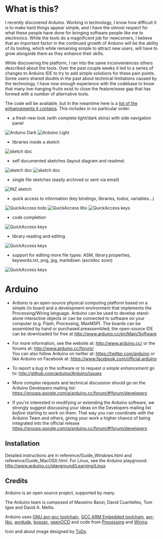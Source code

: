 What is this?
==============

I recently discovered Arduino. Working in technology, I know how difficult it is to make hard things appear simple, and I have the utmost respect for what these people have done for bringing software people like me to electronics. While the tools do a magnificent job for newcomers, I believe that an important factor in the continued growth of Arduino will be the ability of its tooling, which while remaining simple to attract new users, will have to grow alongside them as they enhance their skills.

While discovering the platform, I ran into the same inconveniences others described about the tools. Over the past couple weeks it led to a series of changes to Arduino IDE to try to add simple solutions for these pain points. Some users shared doubts in the past about technical limitations caused by the technology. I have now enough experience with the codebase to know that many low-hanging fruits exist to close the feature/ease gap that has formed with a number of alternative tools.

The code will be available, but in the meantime here is a [list of the enhancements it contains](https://github.com/lmihalkovic/Arduino/issues/1). This includes in no particular order:

* a fresh new look (with complete light/dark skins) with side navigation panel

![Arduino Dark](images/arduino-dark.png)
![Arduino Light](images/arduino-light.png)

* libraries inside a sketch 

![sketch doc](images/arduino-nav.png)

* self documented sketches (layout diagram and readme)

![sketch doc](images/arduino-doc1.png)
![sketch doc](images/arduino-doc2.png)

* single file sketches (easily archived or sent via email)

![INZ sketch](images/arduino-inz.png)

* quick access to information (key bindings, libraries, todos, variables...)

![QuickAccess todo](images/qa-todo.png)
![QuickAccess libs](images/qa-libs.png)
![QuickAccess keys](images/qa-keys.png)

* code completion

![QuickAccess keys](images/arduino-compl.png)

* library reading and editing

![QuickAccess keys](images/arduino-libs.png)

* support for editing more file types: ASM, library.properties, keywords.txt, png, jpg, markdown (asciidoc soon)

![QuickAccess keys](images/arduino-asm.png)

Arduino
========

* Arduino is an open-source physical computing platform based on a simple i/o
board and a development environment that implements the Processing/Wiring
language. Arduino can be used to develop stand-alone interactive objects or
can be connected to software on your computer (e.g. Flash, Processing, MaxMSP).
The boards can be assembled by hand or purchased preassembled; the open-source
IDE can be downloaded for free at http://www.arduino.cc/en/Main/Software

* For more information, see the website at: http://www.arduino.cc/
or the forums at: http://www.arduino.cc/forum/  
You can also follow Arduino on twitter at: https://twitter.com/arduino or
like Arduino on Facebook at: https://www.facebook.com/official.arduino

* To report a *bug* in the software or to request *a simple enhancement* go to:
http://github.com/arduino/Arduino/issues

* More complex requests and technical discussion should go on the Arduino Developers
mailing list:
https://groups.google.com/a/arduino.cc/forum/#!forum/developers

* If you're interested in modifying or extending the Arduino software, we strongly 
suggest discussing your ideas on the Developers mailing list *before* starting
to work on them. That way you can coordinate with the Arduino Team and others,
giving your work a higher chance of being integrated into the official release
https://groups.google.com/a/arduino.cc/forum/#!forum/developers

Installation
------------
Detailed instructions are in reference/Guide_Windows.html and
reference/Guide_MacOSX.html.  For Linux, see the Arduino playground:
http://www.arduino.cc/playground/Learning/Linux

Credits
--------
Arduino is an open source project, supported by many.

The Arduino team is composed of Massimo Banzi, David Cuartielles, Tom Igoe
and David A. Mellis.

Arduino uses
[GNU avr-gcc toolchain](http://gcc.gnu.org/wiki/avr-gcc),
[GCC ARM Embedded toolchain](https://launchpad.net/gcc-arm-embedded),
[avr-libc](http://www.nongnu.org/avr-libc/),
[avrdude](http://www.nongnu.org/avrdude/),
[bossac](http://www.shumatech.com/web/products/bossa),
[openOCD](http://openocd.org/)
and code from [Processing](http://www.processing.org)
and [Wiring](http://wiring.org.co).

Icon and about image designed by [ToDo](http://www.todo.to.it/)

